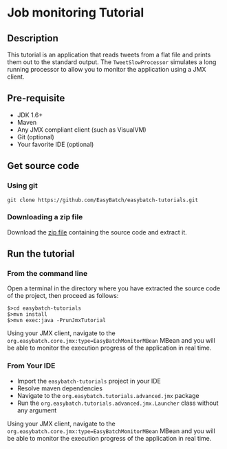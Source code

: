 # Job monitoring Tutorial

## Description

This tutorial is an application that reads tweets from a flat file and prints them out to the standard output.
The `TweetSlowProcessor` simulates a long running processor to allow you to monitor the application using a JMX client.

## Pre-requisite

* JDK 1.6+
* Maven
* Any JMX compliant client (such as VisualVM)
* Git (optional)
* Your favorite IDE (optional)

## Get source code

### Using git

`git clone https://github.com/EasyBatch/easybatch-tutorials.git`

### Downloading a zip file

Download the [zip file](https://github.com/EasyBatch/easybatch-tutorials/archive/master.zip) containing the source code and extract it.

## Run the tutorial

### From the command line

Open a terminal in the directory where you have extracted the source code of the project, then proceed as follows:

```
$>cd easybatch-tutorials
$>mvn install
$>mvn exec:java -PrunJmxTutorial
```

Using your JMX client, navigate to the `org.easybatch.core.jmx:type=EasyBatchMonitorMBean` MBean
 and you will be able to monitor the execution progress of the application in real time.

### From Your IDE

* Import the `easybatch-tutorials` project in your IDE
* Resolve maven dependencies
* Navigate to the `org.easybatch.tutorials.advanced.jmx` package
* Run the `org.easybatch.tutorials.advanced.jmx.Launcher` class without any argument

Using your JMX client, navigate to the `org.easybatch.core.jmx:type=EasyBatchMonitorMBean` MBean
 and you will be able to monitor the execution progress of the application in real time.
